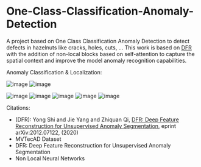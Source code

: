 # One-Class-Classification-Anomaly-Detection
A project based on One Class Classification Anomaly Detection to detect defects in hazelnuts like cracks, holes, cuts, ...
This work is based on [DFR](https://github.com/YoungGod/DFR) with the addition of non-local blocks based on self-attention to capture the spatial context and improve the model anomaly recognition capabilities.

Anomaly Classification & Localization:

![image](https://github.com/MagazzuGaetano/One-Class-Classification-Anomaly-Detection/assets/30373288/ae95c66d-8a6f-490c-b176-da6da4bd8451)
![image](https://github.com/MagazzuGaetano/One-Class-Classification-Anomaly-Detection/assets/30373288/77db2996-5fad-42f5-b8e1-3cf9a5707f97)

![image](https://github.com/MagazzuGaetano/One-Class-Classification-Anomaly-Detection/assets/30373288/3c183be3-5a11-4484-9e9a-4a22fe782ee7)
![image](https://github.com/MagazzuGaetano/One-Class-Classification-Anomaly-Detection/assets/30373288/84ba81da-3ec1-41d9-bb1d-60a0e424fe6d)
![image](https://github.com/MagazzuGaetano/One-Class-Classification-Anomaly-Detection/assets/30373288/8a8a926c-634a-41aa-b254-04e61a668ae5)
![image](https://github.com/MagazzuGaetano/One-Class-Classification-Anomaly-Detection/assets/30373288/30825ad7-dfa7-451d-a4c4-34096aec7220)
![image](https://github.com/MagazzuGaetano/One-Class-Classification-Anomaly-Detection/assets/30373288/3920baea-2f7a-4b12-a400-27506c69d311)

Citations:

- (DFR): Yong Shi and Jie Yang and Zhiquan Qi, [DFR: Deep Feature Reconstruction for
Unsupervised Anomaly Segmentation](https://arxiv.org/pdf/2012.07122.pdf), eprint arXiv:2012.07122, (2020)
- MVTecAD Dataset
- DFR: Deep Feature Reconstruction for Unsupervised Anomaly Segmentation
- Non Local Neural Networks
